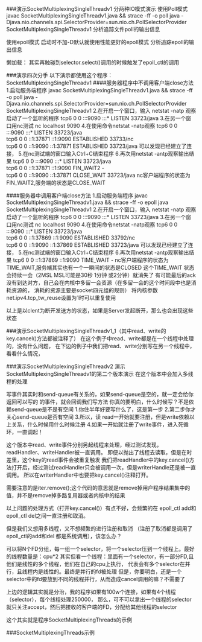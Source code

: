 ###演示SocketMultiplexingSingleThreadv1
分两种IO模式演示
使用Poll模式
javac SocketMultiplexingSingleThreadv1.java && strace -ff -o poll 
java -Djava.nio.channels.spi.SelectorProvider=sun.nio.ch.PollSelectorProvider SocketMultiplexingSingleThreadv1
分析追踪文件poll的输出信息

使用epoll模式 启动时不加-D默认就使用性能更好的epoll模式
分析追踪epoll的输出信息


懒加载：
其实再触碰到selector.select()调用的时候触发了epoll_ctl的调用



###演示四次分手
以下演示都使用这个程序：
SocketMultiplexingSingleThreadv1
####服务器程序中不调用客户端close方法
1.启动服务端程序
javac SocketMultiplexingSingleThreadv1.java && strace -ff -o poll java -Djava.nio.channels.spi.SelectorProvider=sun.nio.ch.PollSelectorProvider SocketMultiplexingSingleThreadv1
2.在开启一个窗口，输入
netstat -natp
观察启动了一个监听的程序
tcp6       0      0 :::9090                 :::*                    LISTEN      33723/java
3.在另一个窗口用nc测试
nc localhost 9090
4.在使用命令netstat -natp观察
tcp6       0      0 :::9090                 :::*                    LISTEN      33723/java          
tcp6       0      0 ::1:37871               ::1:9090                ESTABLISHED  33733/nc                   
tcp6       0      0 ::1:9090                ::1:37871               ESTABLISHED  33723/java
可以发现已经建立了连接，
5.在nc测试端的窗口输入Ctrl+C结束程序
6.再次用netstat -antp观察输出结果
tcp6       0      0 :::9090                 :::*                    LISTEN      33723/java          
tcp6       0      0 ::1:37871               ::1:9090                FIN_WAIT2   -                   
tcp6       0      0 ::1:9090                ::1:37871               CLOSE_WAIT  33723/java
nc客户端程序的状态为FIN_WAIT2,服务端的状态是CLOSE_WAIT

####服务器中调用客户端close方法
1.启动服务端程序
javac SocketMultiplexingSingleThreadv1.java && strace -ff -o epoll java SocketMultiplexingSingleThreadv1
2.在开启一个窗口，输入
netstat -natp
观察启动了一个监听的程序
tcp6       0      0 :::9090                 :::*                    LISTEN      33723/java
3.在另一个窗口用nc测试
nc localhost 9090
4.在使用命令netstat -natp观察
tcp6       0      0 :::9090                 :::*                    LISTEN      33723/java          
tcp6       0      0 ::1:37869               ::1:9090                ESTABLISHED 33792/nc            
tcp6       0      0 ::1:9090                ::1:37869               ESTABLISHED 33723/java
可以发现已经建立了连接，
5.在nc测试端的窗口输入Ctrl+C结束程序
6.再次用netstat -antp观察输出结果
tcp6       0      0 ::1:37869               ::1:9090                TIME_WAIT  -
nc客户端程序的状态为TIME_WAIT,服务端其实也有一个一瞬间的状态是CLOSED
这个TIME_WAIT 状态会持续一会（2MSL MSL可能是30秒 1分钟 或2分钟）就消失了
有可能最后的ack没有到达对方，自己会在内核中多留一会资源（在多留一会的这个时间段中也是消耗资源的，
消耗的资源主要是socket四元组的规则）
将内核参数net.ipv4.tcp_tw_reuse设置为1时可以重复使用


以上是以clent为断开发送方的状态，如果是Server发起断开，那么也会出现这些状态

###演示SocketMultiplexingSingleThreadv1_1（其中read、write的key.cancel()方法都被注释了）
在这个例子中read、write都是在一个线程中处理的，没有什么问题，
在下边的例子中我们把read、write分别写在另一个线程中，看看什么情况，


###演示SocketMultiplexingSingleThreadv2
演示SocketMultiplexingSingleThreadv1的第二个版本演示
在这个版本中会加入多线程的处理

写事件其实时和send-queue有关系的，如果send-queue是空的，就一定会给你返回可以写的
的事件，就会回调我们写方法
你真的要明白，什么时候写？不是依赖send-queue是不是有空间
1.你住半年好要写什么了，这是第一步
2.第二步你才关心send-queue是否有空间
3.所以，读 read一开始就要注册，但是write依赖以上关系，什么时候用什么时候注册
4.如果一开始就注册了write事件，进入死循环，一直调起！



这个版本中read、write事件分别另起线程来处理，经过测试发现，readHandler、writeHandler被一直调用。
即便以抛出了线程去读取，但是在时差里，这个key的read事件会被重复触发
我们把readHandler中的key.cancel()方法打开后，经过测试readHandler只会被调用一次，但是writerHandle还是被一直调用。
所以在writerHandler中也要把key.cancel()注释打开。

需要注意的是iter.remove();这个代码的意思就是remove掉用户程序结果集中的值，并不是remove掉多路复用器或者内核中的结果

以上问题的处理方式（打开key.cancel()）有点不好，会频繁的在
epoll_ctl add和epoll_ctl del之间一直注册和取消。

但是我们又想用多线程，又不想频繁的进行注册和取消
（注册了取消都是调用了epoll_ctl的add和del 都是系统调用），该怎么办？


可以将N个FD分组，每一组一个selector，将一个selector压到一个线程上。最好的线程数量是：cpu*2
其实但看一个线程：里面有一个selector，有一部分FD,且他们是线性的多个线程，他们在自己的cpu上执行，
代表会有多个selector在并行，且线程内是线性的。最终是并行的fd被处理
但是，你要明白，还是一个selector中的fd要放到不同的线程并行，从而造成cancel调用的嘛？不需要了

上边的逻辑其实就是分治，我的程序如果有100w个连接，如果有4个线程（selector），每个线程处理250000，
那么，可不可以拿出一个线程的selector就只关注accept，然后把接收的客户端的FD，分配给其他线程的selector

这个其实就是程序SocketMultiplexingThreads的示例

###SocketMultiplexingThreads示例
